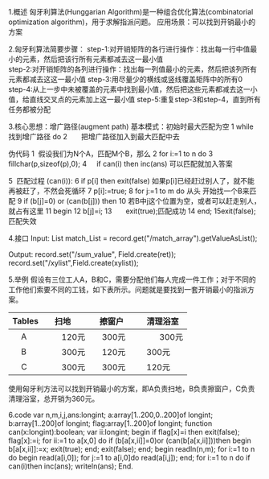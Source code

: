 1.概述
  匈牙利算法(Hunggarian Algorithm)是一种组合优化算法(combinatorial optimization algorithm)，用于求解指派问题。
应用场景：可以找到开销最小的方案

2.匈牙利算法简要步骤：
  step-1:对开销矩阵的各行进行操作：找出每一行中值最小的元素，然后把该行所有元素都减去这一最小值  
  step-2:对开销矩阵的各列进行操作：找出每一列值最小的元素，然后把该列所有元素都减去这这一最小值
  step-3:用尽量少的横线或竖线覆盖矩阵中的所有0
  step-4:从上一步中未被覆盖的元素中找到最小值，然后把这些元素都减去这一小值，给直线交叉点的元素加上这一最小值
  step-5:重复step-3和step-4，直到所有任务都被分配


3.核心思想：增广路径(augment path)
基本模式：初始时最大匹配为空
1 while 找到增广路径 do
2       把增广路径加入到最大匹配中去

伪代码
1  假设我们为N个A，匹配M个B，那么
2  for i:=1 to n do
3      fillchar(p,sizeof(p),0);
4      if can(i) then inc(ans) 可以匹配就加入答案

5  匹配过程 (can(i)):
6  if p[i] then exit(false) 如果p[i]已经赶过别人了，就不能再被赶了，不然会死循环
7  p[i]:=true;
8  for j:=1 to m do 从头 开始找一个B来匹配
9  if (b[j]=0) or (can(b[j])) then
10 若B中j这个位置为空，或者可以赶走别人，就占有这里
11    begin
12        b[j]=i;
13       exit(true);匹配成功
14    end;
15exit(false);匹配失效


4.接口
Input:
List<Field> match_List = record.get("/match_array").getValueAsList();

Output:
record.set("/sum_value", Field.create(ret));
record.set("/xylist",Field.create(xylist));

5.举例
假设有三位工人A，B和C，需要分配他们每人完成一件工作；对于不同的工作他们索要不同的工钱，如下表所示。问题就是要找到一套开销最小的指派方案。

|Tables     | 扫地         | 擦窗户      |    清理浴室    |
|-----------|:-----------:|:----------:|--------------:|
|     A     |     120元   |   300元     |   300元       |
|     B     |     300元   |   120元     |   300元       |
|     C     |     300元   |   300元     |   120元       |

使用匈牙利方法可以找到开销最小的方案，即A负责扫地，B负责擦窗户，C负责清理浴室，总开销为360元。

6.code
var
   n,m,i,j,ans:longint;
   a:array[1..200,0..200]of longint;
   b:array[1..200]of longint;
   flag:array[1..200]of longint;
function can(x:longint):boolean;
var
   ii:longint;
begin
   if flag[x]=i then exit(false);
   flag[x]:=i;
   for ii:=1 to a[x,0] do
      if (b[a[x,ii]]=0)or (can(b[a[x,ii]]))then begin
         b[a[x,ii]]:=x;
         exit(true);
      end;
   exit(false);
end;
begin
   readln(n,m);
   for i:=1 to n do begin
      read(a[i,0]);
      for j:=1 to a[i,0]do read(a[i,j]);
   end;
   for i:=1 to n do
      if can(i)then inc(ans);
   writeln(ans);
End.
